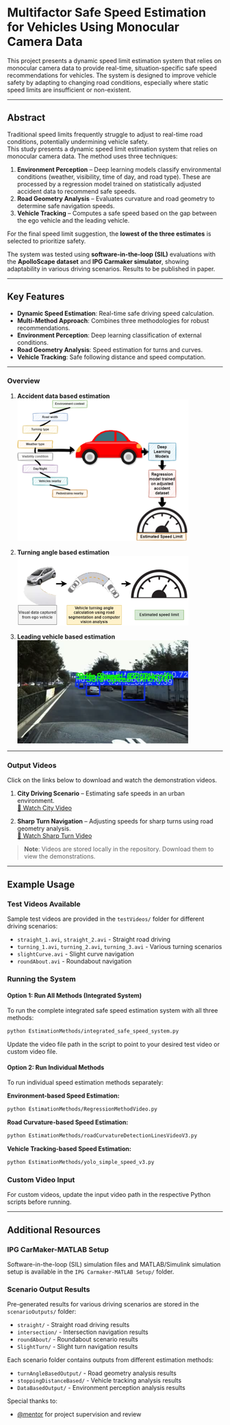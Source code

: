 # Multifactor Safe Speed Estimation for Vehicles Using Monocular Camera Data

This project presents a dynamic speed limit estimation system that relies on monocular camera data to provide real-time, situation-specific safe speed recommendations for vehicles. The system is designed to improve vehicle safety by adapting to changing road conditions, especially where static speed limits are insufficient or non-existent.

---

##  Abstract

Traditional speed limits frequently struggle to adjust to real-time road conditions, potentially undermining vehicle safety.  
This study presents a dynamic speed limit estimation system that relies on monocular camera data. The method uses three techniques:

1. **Environment Perception** – Deep learning models classify environmental conditions (weather, visibility, time of day, and road type). These are processed by a regression model trained on statistically adjusted accident data to recommend safe speeds.  
2. **Road Geometry Analysis** – Evaluates curvature and road geometry to determine safe navigation speeds.  
3. **Vehicle Tracking** – Computes a safe speed based on the gap between the ego vehicle and the leading vehicle.  

For the final speed limit suggestion, the **lowest of the three estimates** is selected to prioritize safety.  

The system was tested using **software-in-the-loop (SIL)** evaluations with the **ApolloScape dataset** and **IPG Carmaker simulator**, showing adaptability in various driving scenarios. Results to be published in paper.

---

##  Key Features

- **Dynamic Speed Estimation**: Real-time safe driving speed calculation.  
- **Multi-Method Approach**: Combines three methodologies for robust recommendations.  
- **Environment Perception**: Deep learning classification of external conditions.  
- **Road Geometry Analysis**: Speed estimation for turns and curves.  
- **Vehicle Tracking**: Safe following distance and speed computation.  

---

### Overview
1. **Accident data based estimation**  
   <img src="Images/Picture 1.png" alt="System Architecture" width="400">

2. **Turning angle based estimation**  
   <img src="Images/Picture 2.png" alt="Road Segmentation" width="400">

3. **Leading vehicle based estimation**  
   <img src="Images/Picture 3.png" alt="Object Detection" width="400">  

---

### Output Videos
Click on the links below to download and watch the demonstration videos.

1. **City Driving Scenario** – Estimating safe speeds in an urban environment.  
   [🎥 Watch City Video](integrated_safe_speed_output.gif)

2. **Sharp Turn Navigation** – Adjusting speeds for sharp turns using road geometry analysis.  
   [🎥 Watch Sharp Turn Video](integrated_safe_speed_output-2.gif)

> **Note**: Videos are stored locally in the repository. Download them to view the demonstrations.

---

## Example Usage

### Test Videos Available
Sample test videos are provided in the `testVideos/` folder for different driving scenarios:
- `straight_1.avi`, `straight_2.avi` - Straight road driving
- `turning_1.avi`, `turning_2.avi`, `turning_3.avi` - Various turning scenarios
- `slightCurve.avi` - Slight curve navigation
- `roundAbout.avi` - Roundabout navigation

### Running the System

#### Option 1: Run All Methods (Integrated System)
To run the complete integrated safe speed estimation system with all three methods:

```bash
python EstimationMethods/integrated_safe_speed_system.py
```

Update the video file path in the script to point to your desired test video or custom video file.

#### Option 2: Run Individual Methods
To run individual speed estimation methods separately:

**Environment-based Speed Estimation:**
```bash
python EstimationMethods/RegressionMethodVideo.py
```

**Road Curvature-based Speed Estimation:**
```bash
python EstimationMethods/roadCurvatureDetectionLinesVideoV3.py
```

**Vehicle Tracking-based Speed Estimation:**
```bash
python EstimationMethods/yolo_simple_speed_v3.py
```

### Custom Video Input
For custom videos, update the input video path in the respective Python scripts before running.

---

## Additional Resources

### IPG CarMaker-MATLAB Setup
Software-in-the-loop (SIL) simulation files and MATLAB/Simulink simulation setup is available in the `IPG Carmaker-MATLAB Setup/` folder.

### Scenario Output Results
Pre-generated results for various driving scenarios are stored in the `scenarioOutputs/` folder:
- `straight/` - Straight road driving results
- `intersection/` - Intersection navigation results  
- `roundAbout/` - Roundabout scenario results
- `SlightTurn/` - Slight turn navigation results

Each scenario folder contains outputs from different estimation methods:
- `turnAngleBasedOutput/` - Road geometry analysis results
- `stoppingDistanceBased/` - Vehicle tracking analysis results  
- `DataBasedOutput/` - Environment perception analysis results

Special thanks to:
- [@mentor](https://github.com/aerostar24) for project supervision and review
